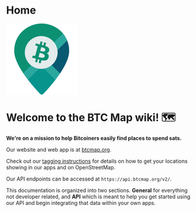 # Home

![android-chrome-192x192](images/logo.png)

# Welcome to the BTC Map wiki! 🗺️

**We're on a mission to help Bitcoiners easily find places to spend sats.**

Our website and web app is at [btcmap.org](https://btcmap.org).

Check out our [tagging instructions](general/tagging-instructions.html) for details on how to get your locations showing in our apps and on OpenStreetMap.

Our API endpoints can be accessed at `https://api.btcmap.org/v2/`.

This documentation is organized into two sections. **General** for everything not developer related, and **API** which is meant to help you get started using our API and begin integrating that data within your own apps.
